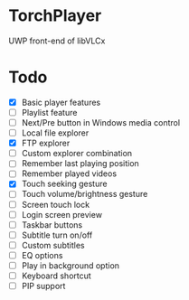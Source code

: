 # TorchPlayer
UWP front-end of libVLCx

# Todo
 - [x] Basic player features
 - [ ] Playlist feature
 - [ ] Next/Pre button in Windows media control
 - [ ] Local file explorer
 - [x] FTP explorer
 - [ ] Custom explorer combination
 - [ ] Remember last playing position
 - [ ] Remember played videos
 - [x] Touch seeking gesture
 - [ ] Touch volume/brightness gesture
 - [ ] Screen touch lock
 - [ ] Login screen preview
 - [ ] Taskbar buttons
 - [ ] Subtitle turn on/off
 - [ ] Custom subtitles
 - [ ] EQ options
 - [ ] Play in background option
 - [ ] Keyboard shortcut
 - [ ] PIP support
